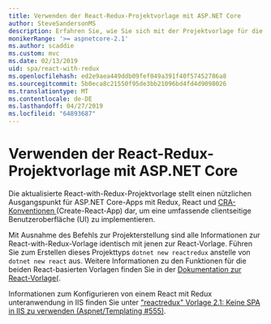 ```yaml
---
title: Verwenden der React-Redux-Projektvorlage mit ASP.NET Core
author: SteveSandersonMS
description: Erfahren Sie, wie Sie sich mit der Projektvorlage für die Einzelseitenanwendung (Single-Page Application, SPA) von ASP.NET Core für React-Redux und create-react-app vertraut machen.
monikerRange: '>= aspnetcore-2.1'
ms.author: scaddie
ms.custom: mvc
ms.date: 02/13/2019
uid: spa/react-with-redux
ms.openlocfilehash: ed2e9aea449ddb09fef049a391f40f57452786a8
ms.sourcegitcommit: 5b0eca8c21550f95de3bb21096bd4fd4d9098026
ms.translationtype: MT
ms.contentlocale: de-DE
ms.lasthandoff: 04/27/2019
ms.locfileid: "64893687"
---
```

# <a name="use-the-react-with-redux-project-template-with-aspnet-core"></a>Verwenden der React-Redux-Projektvorlage mit ASP.NET Core

Die aktualisierte React-with-Redux-Projektvorlage stellt einen nützlichen Ausgangspunkt für ASP.NET Core-Apps mit Redux, React und [CRA-Konventionen ](https://github.com/facebookincubator/create-react-app) (Create-React-App) dar, um eine umfassende clientseitige Benutzeroberfläche (UI) zu implementieren.


Mit Ausnahme des Befehls zur Projekterstellung sind alle Informationen zur React-with-Redux-Vorlage identisch mit jenen zur React-Vorlage. Führen Sie zum Erstellen dieses Projekttyps `dotnet new reactredux` anstelle von `dotnet new react` aus. Weitere Informationen zu den Funktionen für die beiden React-basierten Vorlagen finden Sie in der [Dokumentation zur React-Vorlage(](xref:spa/react).

Informationen zum Konfigurieren von einem React mit Redux unteranwendung in IIS finden Sie unter ["reactredux" Vorlage 2.1: Keine SPA in IIS zu verwenden (Aspnet/Templating &num;555)](https://github.com/aspnet/Templating/issues/555).
